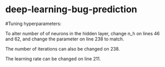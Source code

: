 # deep-learning-bug-prediction

#Tuning hyperparameters:

To alter number of of neurons in the hidden layer, change n_h on lines 46 and 62, and change the parameter on line 238 to match.

The number of iterations can also be changed on 238.

The learning rate can be changed on line 211.
